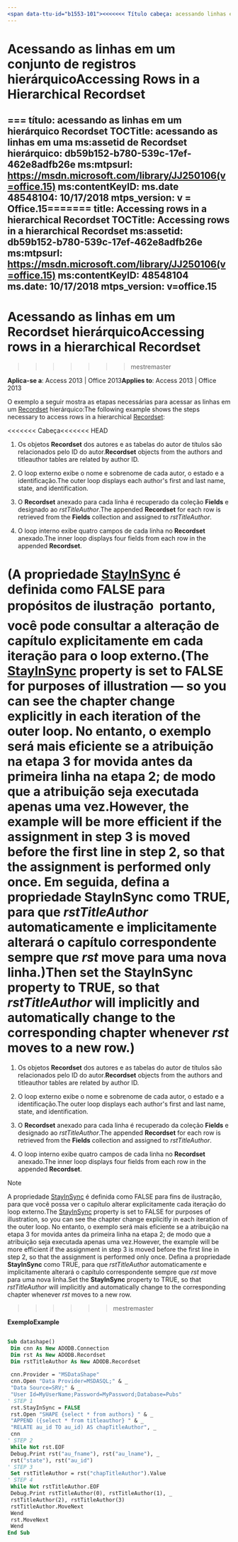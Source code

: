 ```yaml
---
<span data-ttu-id="b1553-101"><<<<<<< Título cabeça: acessando linhas em uma TOCTitle de Recordset hierárquico: acessando linhas em um Recordset hierárquico de ms:assetid: db59b152-b780-539c-17ef-462e8adfb26e ms:mtpsurl: https://msdn.microsoft.com/library/JJ250106(v=office.15) ms:contentKeyID: ms.date 48548104: 09/18 / mtps_version 2015: v=office.15</span><span class="sxs-lookup"><span data-stu-id="b1553-101"><<<<<<< HEAD title: Accessing Rows in a Hierarchical Recordset TOCTitle: Accessing Rows in a Hierarchical Recordset ms:assetid: db59b152-b780-539c-17ef-462e8adfb26e ms:mtpsurl: https://msdn.microsoft.com/library/JJ250106(v=office.15) ms:contentKeyID: 48548104 ms.date: 09/18/2015 mtps_version: v=office.15</span></span>
---
```


# <a name="accessing-rows-in-a-hierarchical-recordset"></a><span data-ttu-id="b1553-102">Acessando as linhas em um conjunto de registros hierárquico</span><span class="sxs-lookup"><span data-stu-id="b1553-102">Accessing Rows in a Hierarchical Recordset</span></span>

<span data-ttu-id="b1553-103">=== título: acessando as linhas em um hierárquico Recordset TOCTitle: acessando as linhas em uma ms:assetid de Recordset hierárquico: db59b152-b780-539c-17ef-462e8adfb26e ms:mtpsurl: https://msdn.microsoft.com/library/JJ250106(v=office.15) ms:contentKeyID: ms.date 48548104: 10/17/2018 mtps_version: v = Office.15</span><span class="sxs-lookup"><span data-stu-id="b1553-103">======= title: Accessing rows in a hierarchical Recordset TOCTitle: Accessing rows in a hierarchical Recordset ms:assetid: db59b152-b780-539c-17ef-462e8adfb26e ms:mtpsurl: https://msdn.microsoft.com/library/JJ250106(v=office.15) ms:contentKeyID: 48548104 ms.date: 10/17/2018 mtps_version: v=office.15</span></span>
---

# <a name="accessing-rows-in-a-hierarchical-recordset"></a><span data-ttu-id="b1553-104">Acessando as linhas em um Recordset hierárquico</span><span class="sxs-lookup"><span data-stu-id="b1553-104">Accessing rows in a hierarchical Recordset</span></span>
>>>>>>> <span data-ttu-id="b1553-105">mestre</span><span class="sxs-lookup"><span data-stu-id="b1553-105">master</span></span>

<span data-ttu-id="b1553-106">**Aplica-se a**: Access 2013 | Office 2013</span><span class="sxs-lookup"><span data-stu-id="b1553-106">**Applies to**: Access 2013 | Office 2013</span></span>

<span data-ttu-id="b1553-107">O exemplo a seguir mostra as etapas necessárias para acessar as linhas em um [Recordset](recordset-object-ado.md) hierárquico:</span><span class="sxs-lookup"><span data-stu-id="b1553-107">The following example shows the steps necessary to access rows in a hierarchical [Recordset](recordset-object-ado.md):</span></span>

<span data-ttu-id="b1553-108"><<<<<<< Cabeça</span><span class="sxs-lookup"><span data-stu-id="b1553-108"><<<<<<< HEAD</span></span>
1.  <span data-ttu-id="b1553-109">Os objetos **Recordset** dos autores e as tabelas do autor de títulos são relacionados pelo ID do autor.</span><span class="sxs-lookup"><span data-stu-id="b1553-109">**Recordset** objects from the authors and titleauthor tables are related by author ID.</span></span>

2.  <span data-ttu-id="b1553-110">O loop externo exibe o nome e sobrenome de cada autor, o estado e a identificação.</span><span class="sxs-lookup"><span data-stu-id="b1553-110">The outer loop displays each author's first and last name, state, and identification.</span></span>

3.  <span data-ttu-id="b1553-111">O **Recordset** anexado para cada linha é recuperado da coleção **Fields** e designado ao *rstTitleAuthor*.</span><span class="sxs-lookup"><span data-stu-id="b1553-111">The appended **Recordset** for each row is retrieved from the **Fields** collection and assigned to *rstTitleAuthor*.</span></span>

4.  <span data-ttu-id="b1553-112">O loop interno exibe quatro campos de cada linha no **Recordset** anexado.</span><span class="sxs-lookup"><span data-stu-id="b1553-112">The inner loop displays four fields from each row in the appended **Recordset**.</span></span>

<a name="the-stayinsyncstayinsync-property-adomd-property-is-set-to-false-for-purposes-of-illustration--so-you-can-see-the-chapter-change-explicitly-in-each-iteration-of-the-outer-loop-however-the-example-will-be-more-efficient-if-the-assignment-in-step-3-is-moved-before-the-first-line-in-step-2-so-that-the-assignment-is-performed-only-once-then-set-the-stayinsync-property-to-true-so-that-rsttitleauthor-will-implicitly-and-automatically-change-to-the-corresponding-chapter-whenever-rst-moves-to-a-new-row"></a><span data-ttu-id="b1553-113">(A propriedade [StayInSync](stayinsync-property-ado.md) é definida como FALSE para propósitos de ilustração  portanto, você pode consultar a alteração de capítulo explicitamente em cada iteração para o loop externo.</span><span class="sxs-lookup"><span data-stu-id="b1553-113">(The [StayInSync](stayinsync-property-ado.md) property is set to FALSE for purposes of illustration — so you can see the chapter change explicitly in each iteration of the outer loop.</span></span> <span data-ttu-id="b1553-114">No entanto, o exemplo será mais eficiente se a atribuição na etapa 3 for movida antes da primeira linha na etapa 2; de modo que a atribuição seja executada apenas uma vez.</span><span class="sxs-lookup"><span data-stu-id="b1553-114">However, the example will be more efficient if the assignment in step 3 is moved before the first line in step 2, so that the assignment is performed only once.</span></span> <span data-ttu-id="b1553-115">Em seguida, defina a propriedade **StayInSync** como TRUE, para que *rstTitleAuthor* automaticamente e implicitamente alterará o capítulo correspondente sempre que *rst* move para uma nova linha.)</span><span class="sxs-lookup"><span data-stu-id="b1553-115">Then set the **StayInSync** property to TRUE, so that *rstTitleAuthor* will implicitly and automatically change to the corresponding chapter whenever *rst* moves to a new row.)</span></span>
=======
1. <span data-ttu-id="b1553-116">Os objetos **Recordset** dos autores e as tabelas do autor de títulos são relacionados pelo ID do autor.</span><span class="sxs-lookup"><span data-stu-id="b1553-116">**Recordset** objects from the authors and titleauthor tables are related by author ID.</span></span>

2. <span data-ttu-id="b1553-117">O loop externo exibe o nome e sobrenome de cada autor, o estado e a identificação.</span><span class="sxs-lookup"><span data-stu-id="b1553-117">The outer loop displays each author's first and last name, state, and identification.</span></span>

3. <span data-ttu-id="b1553-118">O **Recordset** anexado para cada linha é recuperado da coleção **Fields** e designado ao *rstTitleAuthor*.</span><span class="sxs-lookup"><span data-stu-id="b1553-118">The appended **Recordset** for each row is retrieved from the **Fields** collection and assigned to *rstTitleAuthor*.</span></span>

4. <span data-ttu-id="b1553-119">O loop interno exibe quatro campos de cada linha no **Recordset** anexado.</span><span class="sxs-lookup"><span data-stu-id="b1553-119">The inner loop displays four fields from each row in the appended **Recordset**.</span></span>

> [!NOTE] 
> <span data-ttu-id="b1553-120">A propriedade [StayInSync](stayinsync-property-ado.md) é definida como FALSE para fins de ilustração, para que você possa ver o capítulo alterar explicitamente cada iteração do loop externo.</span><span class="sxs-lookup"><span data-stu-id="b1553-120">The [StayInSync](stayinsync-property-ado.md) property is set to FALSE for purposes of illustration, so you can see the chapter change explicitly in each iteration of the outer loop.</span></span> <span data-ttu-id="b1553-121">No entanto, o exemplo será mais eficiente se a atribuição na etapa 3 for movida antes da primeira linha na etapa 2; de modo que a atribuição seja executada apenas uma vez.</span><span class="sxs-lookup"><span data-stu-id="b1553-121">However, the example will be more efficient if the assignment in step 3 is moved before the first line in step 2, so that the assignment is performed only once.</span></span> <span data-ttu-id="b1553-122">Defina a propriedade **StayInSync** como TRUE, para que *rstTitleAuthor* automaticamente e implicitamente alterará o capítulo correspondente sempre que *rst* move para uma nova linha.</span><span class="sxs-lookup"><span data-stu-id="b1553-122">Set the **StayInSync** property to TRUE, so that *rstTitleAuthor* will implicitly and automatically change to the corresponding chapter whenever *rst* moves to a new row.</span></span>
>>>>>>> <span data-ttu-id="b1553-123">mestre</span><span class="sxs-lookup"><span data-stu-id="b1553-123">master</span></span>

<span data-ttu-id="b1553-124">**Exemplo**</span><span class="sxs-lookup"><span data-stu-id="b1553-124">**Example**</span></span>

```vb 
 
Sub datashape() 
 Dim cnn As New ADODB.Connection 
 Dim rst As New ADODB.Recordset 
 Dim rstTitleAuthor As New ADODB.Recordset 
 
 cnn.Provider = "MSDataShape" 
 cnn.Open "Data Provider=MSDASQL;" & _ 
 "Data Source=SRV;" & _ 
 "User Id=MyUserName;Password=MyPassword;Database=Pubs" 
' STEP 1 
 rst.StayInSync = FALSE 
 rst.Open "SHAPE {select * from authors} " & _ 
 "APPEND ({select * from titleauthor} " & _ 
 "RELATE au_id TO au_id) AS chapTitleAuthor", _ 
 cnn 
' STEP 2 
 While Not rst.EOF 
 Debug.Print rst("au_fname"), rst("au_lname"), _ 
 rst("state"), rst("au_id") 
' STEP 3 
 Set rstTitleAuthor = rst("chapTitleAuthor").Value 
' STEP 4 
 While Not rstTitleAuthor.EOF 
 Debug.Print rstTitleAuthor(0), rstTitleAuthor(1), _ 
 rstTitleAuthor(2), rstTitleAuthor(3) 
 rstTitleAuthor.MoveNext 
 Wend 
 rst.MoveNext 
 Wend 
End Sub 
```

